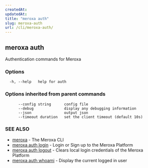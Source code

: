```yaml
---
createdAt: 
updatedAt: 
title: "meroxa auth"
slug: meroxa-auth
url: /cli/meroxa-auth/
---
```

## meroxa auth

Authentication commands for Meroxa

### Options

```
  -h, --help   help for auth
```

### Options inherited from parent commands

```
      --config string      config file
      --debug              display any debugging information
      --json               output json
      --timeout duration   set the client timeout (default 10s)
```

### SEE ALSO

* [meroxa](/cli/meroxa/)	 - The Meroxa CLI
* [meroxa auth login](/cli/meroxa-auth-login/)	 - Login or Sign up to the Meroxa Platform
* [meroxa auth logout](/cli/meroxa-auth-logout/)	 - Clears local login credentials of the Meroxa Platform
* [meroxa auth whoami](/cli/meroxa-auth-whoami/)	 - Display the current logged in user


